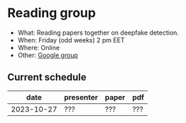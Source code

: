 # Reading group

- What: Reading papers together on deepfake detection.
- When: Friday (odd weeks) 2 pm EET
- Where: Online
- Other: [Google group](https://groups.google.com/g/deepfake-detection-reading-group)

## Current schedule

| date | presenter | paper | pdf |
|------|-----------|-------|-----|
| 2023-10-27 | ??? | ??? | ??? |
